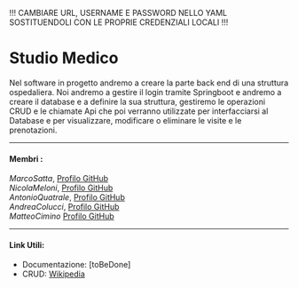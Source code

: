 !!! CAMBIARE URL, USERNAME E PASSWORD NELLO YAML SOSTITUENDOLI CON LE PROPRIE CREDENZIALI LOCALI !!!
# Studio Medico
Nel software in progetto andremo a creare la parte back end di una struttura ospedaliera. 
Noi andremo a gestire il login tramite Springboot 
e andremo a creare il database e a definire la sua struttura, gestiremo le operazioni CRUD e le chiamate Api che poi verranno utilizzate per interfacciarsi al Database e per visualizzare, modificare o eliminare le visite e le prenotazioni.

***
#### Membri : <br>
_MarcoSatta_, [Profilo GitHub](https://github.com/MarcoSatta) <br>
_NicolaMeloni_, [Profilo GitHub](https://github.com/DeltaNicola) <br>
_AntonioQuatrale_, [Profilo GitHub](https://github.com/AntonioQuatrale93) <br>
_AndreaColucci_, [Profilo GitHub](https://github.com/AndreaC-94) <br>
_MatteoCimino_ [Profilo GitHub](https://github.com/Matcim)
***
#### Link Utili:
- Documentazione: [toBeDone]
- CRUD: [Wikipedia](https://en.wikipedia.org/wiki/Create,_read,_update_and_delete)
